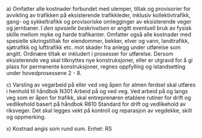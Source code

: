 a) Omfatter alle kostnader forbundet med ulemper, tiltak og provisorier for avvikling av trafikken på eksisterende trafikkleder, inklusiv kollektivtrafikk, gang- og sykkeltrafikk og provisoriske omlegginger av eksisterende veger og jernbaner. I *den spesielle beskrivelsen* er angitt eventuell bruk av fysisk skille mellom myke og harde trafikanter. Omfatter også alle kostnader med spesielle sikringstiltak for eiendommer, bekker, elver og vann, landtrafikk, sjøtrafikk og lufttrafikk etc. mot skader fra anlegg under utførelse som angitt. Ordinære tiltak er inkludert i prosesser for utførelse.
Dersom eksisterende veg skal tilknyttes nye konstruksjoner, eller er utgravd for å gi plass for permanente konstruksjoner, regnes oppfylling og istandsetting under hovedprosessene 2 - 8.

c) Varsling av vegarbeid på eller ved veg åpen for almen ferdsel skal utføres i henhold til håndbok N301 Arbeid på og ved veg. Ved arbeid på og langs veg som er åpen for trafikk, skal entreprenøren etablere rutiner for drift og vedlikehold basert på håndbok R610 Standard for drift og vedlikehold av riksveger. Det skal legges vekt på kontroll og reparasjon av vegdekke, skilt og oppmerking.

x) Kostnad angis som rund sum. Enhet: RS

